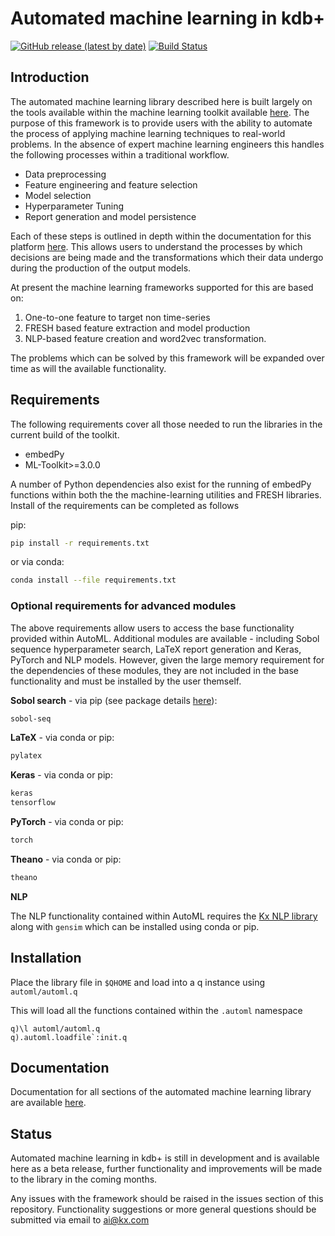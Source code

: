 # Automated machine learning in kdb+

[![GitHub release (latest by date)](https://img.shields.io/github/v/release/kxsystems/automl)](https://github.com/kxsystems/automl/releases) [![Build Status](https://travis-ci.com/KxSystems/automl.svg?branch=master)](https://travis-ci.com/KxSystems/automl)
## Introduction

The automated machine learning library described here is built largely on the tools available within the machine learning toolkit available [here](https://github.com/kxsystems/ml). The purpose of this framework is to provide users with the ability to automate the process of applying machine learning techniques to real-world problems. In the absence of expert machine learning engineers this handles the following processes within a traditional workflow.

- Data preprocessing
- Feature engineering and feature selection
- Model selection
- Hyperparameter Tuning
- Report generation and model persistence

Each of these steps is outlined in depth within the documentation for this platform [here](https://code.kx.com/q/ml/automl/). This allows users to understand the processes by which decisions are being made and the transformations which their data undergo during the production of the output models.

At present the machine learning frameworks supported for this are based on:

1. One-to-one feature to target non time-series
2. FRESH based feature extraction and model production
3. NLP-based feature creation and word2vec transformation.

The problems which can be solved by this framework will be expanded over time as will the available functionality.

## Requirements

The following requirements cover all those needed to run the libraries in the current build of the toolkit.

- embedPy
- ML-Toolkit>=3.0.0

A number of Python dependencies also exist for the running of embedPy functions within both the the machine-learning utilities and FRESH libraries. Install of the requirements can be completed as follows

pip:
```bash
pip install -r requirements.txt
```

or via conda:
```bash
conda install --file requirements.txt
```

### Optional requirements for advanced modules

The above requirements allow users to access the base functionality provided within AutoML. Additional modules are available - including Sobol sequence hyperparameter search, LaTeX report generation and Keras, PyTorch and NLP models. However, given the large memory requirement for the dependencies of these modules, they are not included in the base functionality and must be installed by the user themself.

**Sobol search** - via pip (see package details [here](https://pypi.org/project/sobol-seq/)):
```bash
sobol-seq
```

**LaTeX** - via conda or pip:
```bash
pylatex
```

**Keras** - via conda or pip:
```bash
keras
tensorflow
```

**PyTorch** - via conda or pip:
```bash
torch
```

**Theano** - via conda or pip:
```bash
theano
```

**NLP**

The NLP functionality contained within AutoML requires the [Kx NLP library](https://github.com/KxSystems/nlp) along with `gensim` which can be installed using conda or pip.


## Installation

Place the library file in `$QHOME` and load into a q instance using `automl/automl.q`

This will load all the functions contained within the `.automl` namespace  
```
q)\l automl/automl.q
q).automl.loadfile`:init.q
```

## Documentation

Documentation for all sections of the automated machine learning library are available [here](https://code.kx.com/q/ml/automl/).

## Status

Automated machine learning in kdb+ is still in development and is available here as a beta release, further functionality and improvements will be made to the library in the coming months.

Any issues with the framework should be raised in the issues section of this repository. Functionality suggestions or more general questions should be submitted via email to ai@kx.com

